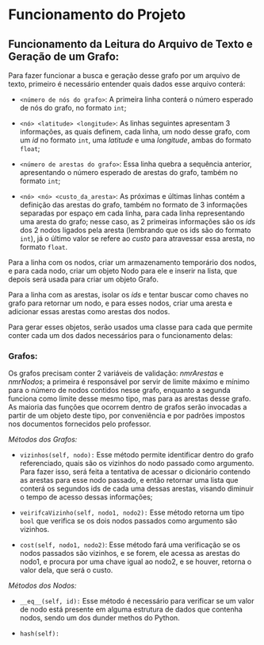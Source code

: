 # Funcionamento do Projeto

## Funcionamento da Leitura do Arquivo de Texto e Geração de um Grafo:

Para fazer funcionar a busca e geração desse grafo por um arquivo de texto, primeiro é necessário entender quais dados esse arquivo conterá:

- `<número de nós do grafo>`: A primeira linha conterá o número esperado de nós do grafo, no formato `int`;

- `<nó> <latitude> <longitude>`: As linhas seguintes apresentam 3 informações, as quais definem, cada linha, um nodo desse grafo, com um *id* no formato `int`, uma *latitude* e uma *longitude*, ambas do formato `float`;

- `<número de arestas do grafo>`: Essa linha quebra a sequência anterior, apresentando o número esperado de arestas do grafo, também no formato `int`;

- `<nó> <nó> <custo_da_aresta>`: As próximas e últimas linhas contém a definição das arestas do grafo, também no formato de 3 informações separadas por espaço em cada linha, para cada linha representando uma aresta do grafo; nesse caso, as 2 primeiras informações são os *ids* dos 2 nodos ligados pela aresta (lembrando que os ids são do formato `int`), já o último valor se refere ao *custo* para atravessar essa aresta, no formato `float`.

Para a linha com os nodos, criar um armazenamento temporário dos nodos, e para cada nodo, criar um objeto Nodo para ele e inserir na lista, que depois será usada para criar um objeto Grafo.

Para a linha com as arestas, isolar os *ids* e tentar buscar como chaves no grafo para retornar um nodo, e para esses nodos, criar uma aresta e adicionar essas arestas como arestas dos nodos.

Para gerar esses objetos, serão usados uma classe para cada que permite conter cada um dos dados necessários para o funcionamento delas:

### Grafos:

Os grafos precisam conter 2 variáveis de validação: *nmrArestas* e *nmrNodos*; a primeira é responsável por servir de limite máximo e mínimo para o número de nodos contidos nesse grafo, enquanto a segunda funciona como limite desse mesmo tipo, mas para as arestas desse grafo. As maioria das funções que ocorrem dentro de grafos serão invocadas a partir de um objeto deste tipo, por conveniência e por padrões impostos nos documentos fornecidos pelo professor.

*Métodos dos Grafos:*

- `vizinhos(self, nodo):` Esse método permite identificar dentro do grafo referenciado, quais são os vizinhos do nodo passado como argumento. Para fazer isso, será feita a tentativa de acessar o dicionário contendo as arestas para esse nodo passado, e então retornar uma
lista que conterá os segundos ids de cada uma dessas arestas, visando diminuir o tempo de acesso dessas informações;

- `veirifcaVizinho(self, nodo1, nodo2):` Esse método retorna um tipo `bool` que verifica se os dois nodos passados como argumento são vizinhos.

- `cost(self, nodo1, nodo2)`: Esse método fará uma verificação se os nodos passados são vizinhos, e se forem, ele acessa as arestas do nodo1, e procura por uma chave igual ao nodo2, e se houver, retorna o valor dela, que será o custo.

*Métodos dos Nodos:*

- `__eq__(self, id):` Esse método é necessário para verificar se um valor de nodo está presente em alguma estrutura de dados que contenha nodos, sendo um dos dunder methos do Python.

- `hash(self):`
